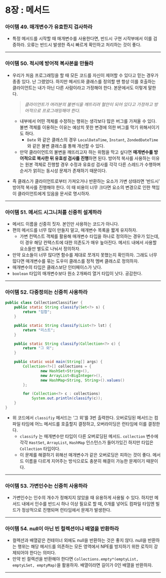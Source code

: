 # 8장 : 메서드

### 아이템 49. 매개변수가 유효한지 검사하라

- 특정 메서드를 시작할 때 매개변수를 사용한다면, 반드시 구현 시작부에서 이를 검증하라. 오류는 반드시 발생한 즉시 빠르게 확인하고 처리하는 것이 좋다.

---

### 아이템 50. 적시에 방어적 복사본을 만들라

- 우리가 처음 프로그래밍을 할 때 모든 코드를 자신이 제어할 수 있다고 믿는 경우가 종종 있다. 난 그랬었다. 하지만 메서드와 클래스를 정의할 땐 항상 이를 호출하는 클라이언트는 내가 아닌 다른 사람이라고 가정해야 한다. 본문에서도 이렇게 말한다.
    
    > *클라이언트가 여러분의 불변식을 깨뜨리려 혈안이 되어 있다고 가정하고 방어적으로 프로그래밍해야 한다.*
    > 
    - 내부에서 어떤 객체를 수정하는 행위는 생각보다 많은 버그를 가져올 수 있다. 불변 객체를 이용하는 이유는 예상치 못한 변경에 의한 버그를 막기 위해서이기도 하다.
        - `Date` 와 같은 클래스의 경우 `LocalDataTime`, `Instant`, `ZondedDateTime` 와 같은 불변 클래스를 통해 개선할 수 있다.
    - 만약 클라이언트의 불변을 깨뜨리고자 하는 위험을 막고 싶다면 **매개변수를 방어적으로 복사한 뒤 유효성 검사를 진행**하면 된다. 방어적 복사를 사용하는 이유는 원본 객체로 진행할 경우 수정과 유효성 검사를 각각 다른 스레드가 수행하며 순서가 얽히는 동시성 문제가 존재하기 때문이다.
- 즉 클래스가 클라이언트로부터 가져오거나 반환하는 요소가 가변 상태라면 ‘반드시’ 방어적 복사를 진행해야 한다. 이 때 비용이 너무 크다면 요소의 변경으로 인한 책임이 클라이언트에게 있음을 문서로 명시하자.

---

### 아이템 51. 메서드 시그니처를 신중히 설계하라

- 메서드 이름을 신중히 짓자. 본인만 사용하는 코드가 아니다.
- 편의 메서드를 너무 많이 만들지 말고, 매개변수 목록을 짧게 유지하자.
    - 가변 컨텍스트 객체를 활용해 매개변수 타입을 하나로 정의하는 경우가 있는데, 이 경우 해당 컨택스트에 대한 의존도가 매우 높아진다. 메서드 내에서 사용할 요소들만 별도로 나눠서 정의하자.
- 만약 요소들이 너무 많다면 함수를 제대로 쪼개지 못했는지 확인하자. 그래도 너무 많다면 매개변수를 묶는 도우미 클래스를 정적 멤버 클래스로 정의하자.
- 매개변수의 타입은 클래스보단 인터페이스가 낫다.
- `boolean` 타입의 매개변수보다 원소 2개짜리 열거 타입이 낫다. 공감한다.

---

### 아이템 52. 다중정의는 신중히 사용하라

```java
public class CollectionClassifier {
    public static String classify(Set<?> s) {
        return "집합";
    }

    public static String classify(List<?> lst) {
        return "리스트";
    }

    public static String classify(Collection<?> c) {
        return "그 외";
    }

    public static void main(String[] args) {
        Collection<?>[] collections = {
                new HashSet<String>(),
                new ArrayList<BigInteger>(),
                new HashMap<String, String>().values()
        };

        for (Collection<?> c : collections)
            System.out.println(classify(c));
    }
}
```

- 위 코드에서 `classifiy` 메서드는 ‘그 외’를 3번 출력한다. 오버로딩된 메서드는 컴파일 타임에 어느 메서드를 호출할지 결정하고, 오버라이딩은 런타임에 이를 결정한다.
    - `classify` 는 매개변수만 타입이 다른 오버로딩된 메서드. `collection` 변수에 각각 `HastSet`, `ArrayList`, `HashMap` 인스턴스가 들어가있긴 하지만 타입은 `Collection` 타입이다.
    - 이 문제를 해결하기 위해선 매개변수가 같은 오버로딩은 피하는 것이 좋다. 메서드 이름을 다르게 지어주는 방식으로도 충분히 해결이 가능한 문제이기 때문이다.

---

### 아이템 53. 가변인수는 신중히 사용하라

- 가변인수는 인수의 개수가 정해지지 않았을 때 유용하게 사용될 수 있다. 하지만 메서드 내에서 인수를 반드시 하나 이상 필요로 할 때, 0개를 넣어도 컴파일 타임엔 빌드가 정상적으로 진행되며 런타임에서 문제가 발생한다.

---

### 아이템 54. null이 아닌 빈 컬렉션이나 배열을 반환하라

- 컬렉션과 배열같은 컨테이너 외에도 null을 반환하는 것은 좋지 않다. null을 반환하는 행위는 해당 메서드를 의존하는 모든 영역에서 NPE를 방지하기 위한 로직이 강제되어야 한다는 의미다.
- 만약 빈 컬렉션을 반환해야 한다면 `Collections.empty*(emptyList, emptyLSet, emptyMap)`을 활용하자. 배열이라면 길이가 0인 배열을 반환하자.

---